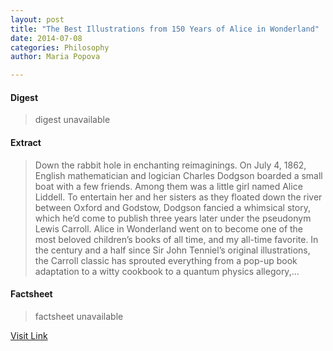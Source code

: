 ```yaml
---
layout: post
title: "The Best Illustrations from 150 Years of Alice in Wonderland"
date: 2014-07-08
categories: Philosophy
author: Maria Popova

---
```



#### Digest
>digest unavailable

#### Extract
>Down the rabbit hole in enchanting reimaginings. On July 4, 1862, English mathematician and logician Charles Dodgson boarded a small boat with a few friends. Among them was a little girl named Alice Liddell. To entertain her and her sisters as they floated down the river between Oxford and Godstow, Dodgson fancied a whimsical story, which he&#8217;d come to publish three years later under the pseudonym Lewis Carroll. Alice in Wonderland went on to become one of the most beloved children&#8217;s books of all time, and my all-time favorite. In the century and a half since Sir John Tenniel&#8217;s original illustrations, the Carroll classic has sprouted everything from a pop-up book adaptation to a witty cookbook to a quantum physics allegory,...

#### Factsheet
>factsheet unavailable

[Visit Link](http://feedproxy.google.com/~r/brainpickings/rss/~3/uOqaxGxVtW8/)


